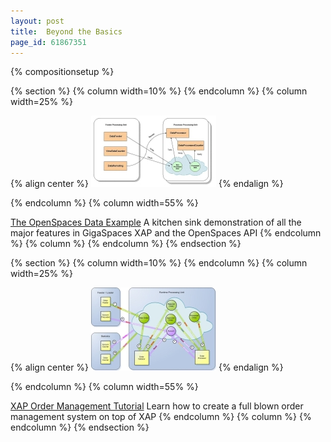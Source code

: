 ```yaml
---
layout: post
title:  Beyond the Basics
page_id: 61867351
---
```


{% compositionsetup %}

{% section %}
{% column width=10% %}
{% endcolumn %}
{% column width=25% %}

{% align center %}
[![diag-small.jpg](/attachment_files/diag-small.jpg)](/xap96/the-openspaces-data-example.html)
{% endalign %}

{% endcolumn %}
{% column width=55% %}

[The OpenSpaces Data Example](/xap96/the-openspaces-data-example.html)
A kitchen sink demonstration of all the major features in GigaSpaces XAP and the OpenSpaces API
{% endcolumn %}
{% column %}
{% endcolumn %}
{% endsection %}

{% section %}
{% column width=10% %}
{% endcolumn %}
{% column width=25% %}

{% align center %}
[![OMS-small.jpg](/attachment_files/OMS-small.jpg)](/xap96/xap-order-management-tutorial.html)
{% endalign %}

{% endcolumn %}
{% column width=55% %}

[XAP Order Management Tutorial](/xap96/xap-order-management-tutorial.html)
Learn how to create a full blown order management system on top of XAP
{% endcolumn %}
{% column %}
{% endcolumn %}
{% endsection %}

